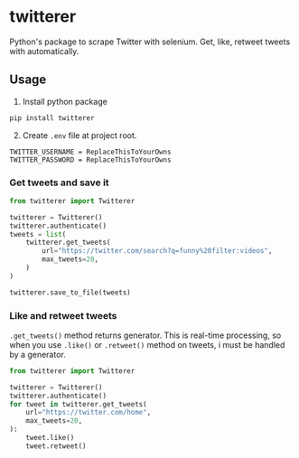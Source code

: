 ﻿# twitterer

Python's package to scrape Twitter with selenium.
Get, like, retweet tweets with automatically.

## Usage
1. Install python package
```cmd
pip install twitterer
```
2. Create `.env` file at project root.
```properties
TWITTER_USERNAME = ReplaceThisToYourOwns
TWITTER_PASSWORD = ReplaceThisToYourOwns
```

### Get tweets and save it
```python
from twitterer import Twitterer

twitterer = Twitterer()
twitterer.authenticate()
tweets = list(
    twitterer.get_tweets(
        url="https://twitter.com/search?q=funny%20filter:videos",
        max_tweets=20,
    )
)

twitterer.save_to_file(tweets)
```

### Like and retweet tweets
`.get_tweets()` method returns generator.
This is real-time processing, so when you use `.like()` or `.retweet()` method on tweets, i must be handled by a generator.
```python
from twitterer import Twitterer

twitterer = Twitterer()
twitterer.authenticate()
for tweet in twitterer.get_tweets(
    url="https://twitter.com/home",
    max_tweets=20,
):
    tweet.like()
    tweet.retweet()
```

